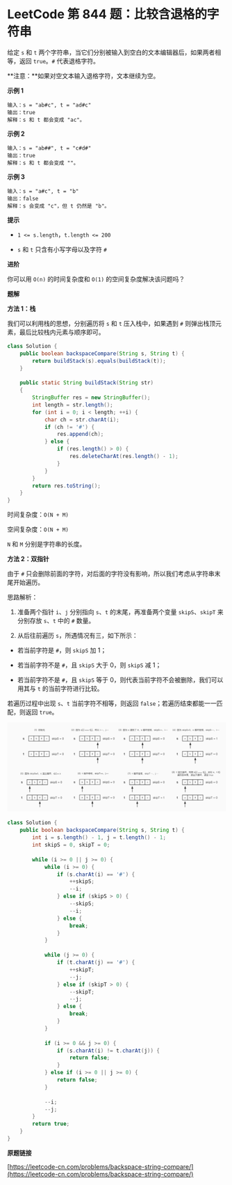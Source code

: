 # LeetCode 第 844 题：比较含退格的字符串

给定 `s` 和 `t` 两个字符串，当它们分别被输入到空白的文本编辑器后，如果两者相等，返回 `true`。`#` 代表退格字符。

**注意：**如果对空文本输入退格字符，文本继续为空。

**示例 1**

```
输入：s = "ab#c", t = "ad#c"
输出：true
解释：s 和 t 都会变成 "ac"。
```

**示例 2**

```
输入：s = "ab##", t = "c#d#"
输出：true
解释：s 和 t 都会变成 ""。
```

**示例 3**

```
输入：s = "a#c", t = "b"
输出：false
解释：s 会变成 "c"，但 t 仍然是 "b"。
```

**提示**

+ `1 <= s.length`，`t.length <= 200`

+ `s` 和 `t` 只含有小写字母以及字符 `#`

**进阶**

你可以用 `O(n)` 的时间复杂度和 `O(1)` 的空间复杂度解决该问题吗？

**题解**

**方法 1：栈**

我们可以利用栈的思想，分别遍历将 `s` 和 `t` 压入栈中，如果遇到 `#` 则弹出栈顶元素，最后比较栈内元素与顺序即可。

```java
class Solution {
    public boolean backspaceCompare(String s, String t) {
        return buildStack(s).equals(buildStack(t));
    }

    public static String buildStack(String str)
    {
        StringBuffer res = new StringBuffer();
        int length = str.length();
        for (int i = 0; i < length; ++i) {
            char ch = str.charAt(i);
            if (ch != '#') {
                res.append(ch);
            } else {
                if (res.length() > 0) {
                    res.deleteCharAt(res.length() - 1);
                }
            }
        }
        return res.toString();
    }
}
```

时间复杂度：`O(N + M)`

空间复杂度：`O(N + M)`

`N` 和 `M` 分别是字符串的长度。

**方法 2：双指针**

由于 `#` 只会删除前面的字符，对后面的字符没有影响，所以我们考虑从字符串末尾开始遍历。

思路解析：

1. 准备两个指针 `i`、`j` 分别指向 `s`、`t` 的末尾，再准备两个变量 `skipS`、`skipT` 来分别存放 `s`、`t` 中的 `#` 数量。

2. 从后往前遍历 `s`，所遇情况有三，如下所示：

+ 若当前字符是 `#`，则 `skipS` 加 1；

+ 若当前字符不是 `#`，且 `skipS` 大于 0，则 `skipS` 减 1；

+ 若当前字符不是 `#`，且 `skipS` 等于 0，则代表当前字符不会被删除，我们可以用其与 `t` 的当前字符进行比较。

若遍历过程中出现 `s`、`t` 当前字符不相等，则返回 `false`；若遍历结束都能一一匹配，则返回 `true`。

![image:LeetCode_844_1](Images/LeetCode_844_1.jpg)

```java
class Solution {
    public boolean backspaceCompare(String s, String t) {
        int i = s.length() - 1, j = t.length() - 1;
        int skipS = 0, skipT = 0;

        while (i >= 0 || j >= 0) {
            while (i >= 0) {
                if (s.charAt(i) == '#') {
                    ++skipS;
                    --i;
                } else if (skipS > 0) {
                    --skipS;
                    --i;
                } else {
                    break;
                }
            }

            while (j >= 0) {
                if (t.charAt(j) == '#') {
                    ++skipT;
                    --j;
                } else if (skipT > 0) {
                    --skipT;
                    --j;
                } else {
                    break;
                }
            }
            
            if (i >= 0 && j >= 0) {
                if (s.charAt(i) != t.charAt(j)) {
                    return false;
                }
            } else if (i >= 0 || j >= 0) {
                return false;
            }

            --i;
            --j;
        }
        return true;
    }
}
```

**原题链接**

[https://leetcode-cn.com/problems/backspace-string-compare/](https://leetcode-cn.com/problems/backspace-string-compare/)
